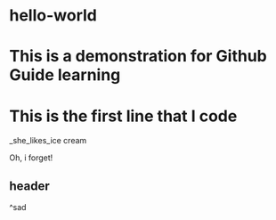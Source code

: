 # hello-world
# This is a demonstration for Github Guide learning

# This is the first line that I code

_she_likes_ice cream

Oh, i forget!

## header
^sad 
